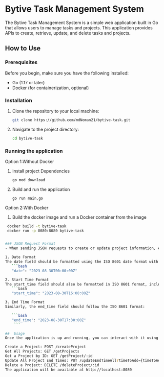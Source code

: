 # Bytive Task Management System

The Bytive Task Management System is a simple web application built in Go that allows users to manage tasks and projects. This application provides APIs to create, retrieve, update, and delete tasks and projects.

## How to Use

### Prerequisites

Before you begin, make sure you have the following installed:

- Go (1.17 or later)
- Docker (for containerization, optional)

### Installation

1. Clone the repository to your local machine:

   ```bash
   git clone https://github.com/mdNoman21/bytive-task.git
   ```

2. Navigate to the project directory: 
   ```bash
   cd bytive-task
   ```

   
### Running the application 

Option 1:Without Docker 

1. Install project Dependencies
   ```bash 
   go mod download
   ```

2. Build and run the application
   ```bash
   go run main.go
    ```



Option 2:With Docker
1.  Build the docker image and run a Docker container from the image
   ```bash 
    docker build -t bytive-task 
    docker run -p 8080:8080 bytive-task


### JSON Request Format
- When sending JSON requests to create or update project information, ensure that you follow the specified format for the date, start_time, and end_time fields. These fields use the ISO 8601 format, which includes both date and time information.

1. Date Format
The date field should be formatted using the ISO 8601 date format with time zone information:
      ```bash
      "date": "2023-08-30T00:00:00Z"

2. Start Time Format
The start_time field should also be formatted in ISO 8601 format, including the time zone:
      ```bash
      "start_time": "2023-08-30T16:00:00Z"

3. End Time Format
Similarly, the end_time field should follow the ISO 8601 format:

      ```bash
      "end_time": "2023-08-30T17:30:00Z" 
       ```

##  Usage
Once the application is up and running, you can interact with it using APIs. Here are some of the available endpoints:

Create a Project: POST /createProject
Get All Projects: GET /getProjects
Get a Project by ID: GET /getProject/:id
Update All Project End Times: PUT /updateEndTimeAll?timeToAdd={timeToAdd}
Delete a Project: DELETE /deleteProject/:id
The application will be available at http://localhost:8080
